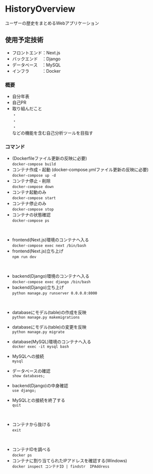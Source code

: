 # HistoryOverview
ユーザーの歴史をまとめるWebアプリケーション

## 使用予定技術
- フロントエンド：Next.js
- バックエンド&emsp;：Django
- データベース&emsp;：MySQL
- インフラ&emsp;&emsp;&emsp;：Docker

### 概要
- 自分年表
- 自己PR
- 取り組んだこと  
・  
・  
・  
などの機能を含む自己分析ツールを目指す


### コマンド
- (Dockerfileファイル更新の反映に必要)  
```docker-compose build```
- コンテナ作成・起動 (docker-compose.ymlファイル更新の反映に必要)  
```docker-compose up -d```  
- コンテナ停止・削除  
```docker-compose down```  
- コンテナ起動のみ  
```docker-compose start```  
- コンテナ停止のみ  
```docker-compose stop```  
- コンテナの状態確認  
```docker-compose ps```  
<br>

- frontend(Next.js)環境のコンテナへ入る  
```docker-compose exec next /bin/bash```  
- frontend(Next.js)立ち上げ  
```npm run dev```
<br>

- backend(Django)環境のコンテナへ入る  
```docker-compose exec django /bin/bash```  
- backend(Django)立ち上げ  
```python manage.py runserver 0.0.0.0:8000```  
<br>

- databaseにモデル(table)の作成を反映  
```python manage.py makemigrations```  
- databaseにモデル(table)の変更を反映  
```python manage.py migrate```

- database(MySQL)環境のコンテナへ入る  
```docker exec -it mysql bash```  
- MySQLへの接続  
```mysql```  
- データベースの確認  
```show databases;```  
- backend(Django)の中身確認  
```use django;```  
- MySQLとの接続を終了する  
```quit```
<br>

- コンテナから抜ける  
```exit```  
<br>  

- コンテナIDを調べる  
```docker ps```  
- コンテナに割り当てられたIPアドレスを確認する(Windows)  
```docker inspect コンテナID | findstr  IPAddress```  